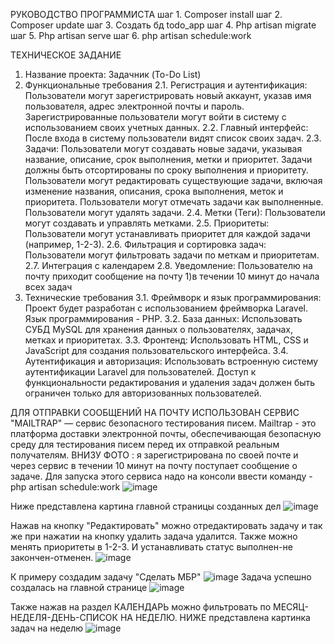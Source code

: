 РУКОВОДСТВО ПРОГРАММИСТА
шаг 1. Composer install
шаг 2. Composer update
шаг 3. Создать бд todo_app
шаг 4. Php artisan migrate
шаг 5. Php artisan serve
шаг 6. php artisan schedule:work

ТЕХНИЧЕСКОЕ ЗАДАНИЕ
1. Название проекта: Задачник (To-Do List)
2. Функциональные требования
2.1. Регистрация и аутентификация:
Пользователи могут зарегистрировать новый аккаунт, указав имя пользователя, адрес электронной почты и пароль.
Зарегистрированные пользователи могут войти в систему с использованием своих учетных данных.
2.2. Главный интерфейс:
После входа в систему пользователи видят список своих задач.
2.3. Задачи:
Пользователи могут создавать новые задачи, указывая название, описание, срок выполнения, метки и приоритет.
Задачи должны быть отсортированы по сроку выполнения и приоритету.
Пользователи могут редактировать существующие задачи, включая изменение названия, описания, срока выполнения, меток и приоритета.
Пользователи могут отмечать задачи как выполненные.
Пользователи могут удалять задачи.
2.4. Метки (Теги):
Пользователи могут создавать и управлять метками.
2.5. Приоритеты:
Пользователи могут устанавливать приоритет для каждой задачи (например, 1-2-3).
2.6. Фильтрация и сортировка задач:
Пользователи могут фильтровать задачи по меткам и приоритетам.
2.7. Интеграция с календарем 
2.8. Уведомление: Пользователю на почту приходит сообщение на почту 
   1)в течении 10 минут до начала всех задач
3. Технические требования
3.1. Фреймворк и язык программирования:
Проект будет разработан с использованием фреймворка Laravel.
Язык программирования - PHP.
3.2. База данных:
Использовать СУБД MySQL для хранения данных о пользователях, задачах, метках и приоритетах.
3.3. Фронтенд:
Использовать HTML, CSS и JavaScript для создания пользовательского интерфейса.
3.4. Аутентификация и авторизация:
Использовать встроенную систему аутентификации Laravel для пользователей.
Доступ к функциональности редактирования и удаления задач должен быть ограничен только для авторизованных пользователей.

ДЛЯ ОТПРАВКИ СООБЩЕНИЙ НА ПОЧТУ ИСПОЛЬЗОВАН СЕРВИС "MAILTRAP" — сервис безопасного тестирования писем. 
Mailtrap - это платформа доставки электронной почты, обеспечивающая безопасную среду для тестирования писем перед их отправкой реальным получателям.
ВНИЗУ ФОТО : я зарегистрирована по своей почте и через сервис в течении 10 минут на почту поступает сообщение о задаче. Для запуска этого сервиса надо на консоли ввести команду - php artisan schedule:work
![image](https://github.com/makenovaarzygul/todoo/assets/111987442/93022832-7d41-4726-aa31-e8aef562ce8e)

Ниже представлена картина главной страницы созданных дел
![image](https://github.com/makenovaarzygul/todoo/assets/111987442/9e16c3cf-ba76-4b01-8eb9-5fec1a2ef969)

Нажав на кнопку "Редактировать" можно отредактировать задачу и так же при нажатии на кнопку удалить задача удалится. Также можно менять приоритеты в 1-2-3. И устанавливать статус выполнен-не закончен-отменен.
![image](https://github.com/makenovaarzygul/todoo/assets/111987442/c7aeebe5-661f-4d62-a2ae-d9657dba9d8b)

К примеру создадим задачу "Сделать МБР" 
![image](https://github.com/makenovaarzygul/todoo/assets/111987442/98001b82-d908-4b42-8203-e05779023966)
Задача успешно создалась на главной странице ![image](https://github.com/makenovaarzygul/todoo/assets/111987442/a180dbf7-f40e-4d35-91ba-2476040c79c0)

Также нажав на раздел КАЛЕНДАРЬ можно фильтровать по МЕСЯЦ-НЕДЕЛЯ-ДЕНЬ-СПИСОК НА НЕДЕЛЮ. НИЖЕ представлена картинка задач на неделю
![image](https://github.com/makenovaarzygul/todoo/assets/111987442/a85a3cb8-2483-4c59-b691-b4e310dd2584)




